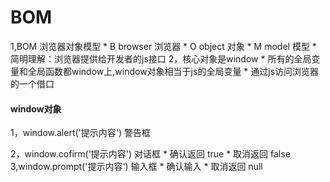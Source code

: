 BOM
====  
  1,BOM 浏览器对象模型
    * B browser   浏览器
    * O object    对象
    * M model     模型
    * 简明理解：浏览器提供给开发者的js接口
  2，核心对象是window
    * 所有的全局变量和全局函数都window上,window对象相当于js的全局变量
    * 通过js访问浏览器的一个借口
#### window对象
  1，window.alert('提示内容')    警告框

  2，window.cofirm('提示内容')   对话框
    * 确认返回 true
    * 取消返回 false
  3,window.prompt('提示内容')     输入框
    * 确认输入
    * 取消返回 null
